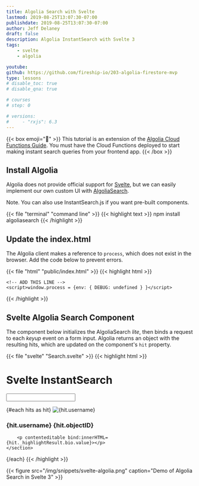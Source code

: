 ```yaml
---
title: Algolia Search with Svelte
lastmod: 2019-08-25T13:07:30-07:00
publishdate: 2019-08-25T13:07:30-07:00
author: Jeff Delaney
draft: false
description: Algolia InstantSearch with Svelte 3
tags: 
    - svelte
    - algolia

youtube: 
github: https://github.com/fireship-io/203-algolia-firestore-mvp
type: lessons
# disable_toc: true
# disable_qna: true

# courses
# step: 0

# versions: 
#     - "rxjs": 6.3
---
```


{{< box emoji="👀" >}}
This tutorial is an extension of the [Algolia Cloud Functions Guide](/lessons/algolia-cloud-functions/). You must have the Cloud Functions deployed to start making instant search queries from your frontend app. 
{{< /box >}}

## Install Algolia 

Algolia does not provide official support for [Svelte](https://svelte.dev), but we can easily implement our own custom UI with [AlgoliaSearch](https://github.com/algolia/algoliasearch-client-javascript). 

Note. You can also use InstantSearch.js if you want pre-built components.

{{< file "terminal" "command line" >}}
{{< highlight text >}}
npm install algoliasearch
{{< /highlight >}}

## Update the index.html

The Algolia client makes a reference to `process`, which does not exist in the browser. Add the code below to prevent errors. 

{{< file "html" "public/index.html" >}}
{{< highlight html >}}
	<title>Svelte app</title>

	<!-- ADD THIS LINE -->
	<script>window.process = {env: { DEBUG: undefined } }</script>
{{< /highlight >}}

## Svelte Algolia Search Component

The component below initializes the AlgoliaSearch *lite*, then binds a request to each *keyup* event on a form input. Algolia returns an object with the resulting hits, which are updated on the component's `hit` property. 

{{< file "svelte" "Search.svelte" >}}
{{< highlight html >}}
<script>
import { onMount } from 'svelte';
import algoliasearch from 'algoliasearch/lite';

let searchClient;
let index;

let query = '';
let hits = [];

onMount(() => {

	searchClient = algoliasearch(
		'YOUR-APP-ID',
		'YOUR-SEARCH-ONLY-KEY'
	);

	index = searchClient.initIndex('customers');

	// Warm up search
	index.search({ query }).then(console.log)

});

// Fires on each keyup in form
async function search() {
	const result = await index.search({ query });
	hits = result.hits;
	console.log(hits)
}


</script>

<style>
	:global(em) {
		color: red;
		font-weight: bold;
		background: black;
	}
</style>


<h1>Svelte InstantSearch</h1>

<div>
	<input type="text" bind:value={query} on:keyup={search}>
</div>


{#each hits as hit}
	<img src={hit.avatar} alt={hit.username}>
	<section>
		<h3>{hit.username} {hit.objectID}</h3>
		<!-- <p>{hit.bio}</p> -->

		<p contenteditable bind:innerHTML={hit._highlightResult.bio.value}></p>
	</section>
{/each}
{{< /highlight >}}

{{< figure src="/img/snippets/svelte-algolia.png" caption="Demo of Algolia Search in Svelte 3" >}}